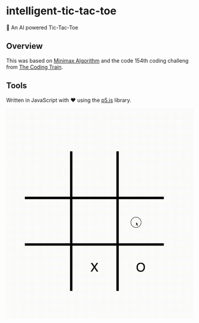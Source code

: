 # intelligent-tic-tac-toe
🧠 An AI powered Tic-Tac-Toe

## Overview
This was based on [Minimax Algorithm](https://en.wikipedia.org/wiki/Minimax) and the code 154th coding challeng from [The Coding Train](https://www.youtube.com/@TheCodingTrain).

## Tools
Written in JavaScript with ❤️ using the [p5.js](https://p5js.org/) library.
 

<center>

![Overview](movie.gif)

</center>